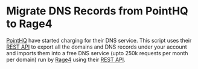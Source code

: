 Migrate DNS Records from PointHQ to Rage4
=========================

[PointHQ](https://pointhq.com) have started charging for their DNS service. This script uses their [REST API](https://pointhq.com/api/docs) to export all the domains and DNS records under your account and imports them into a free DNS service (upto 250k requests per month per domain) run by [Rage4](https://secure.rage4.com) using their [REST API](http://gbshouse.uservoice.com/knowledgebase/articles/109834-rage4-dns-developers-api).
